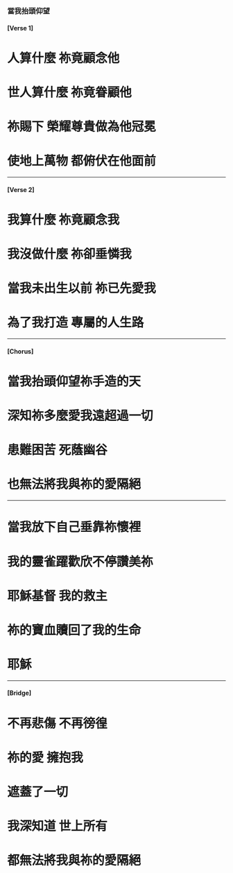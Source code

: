 ### 當我抬頭仰望
#### [Verse 1]
# 人算什麼 祢竟顧念他
# 世人算什麼 祢竟眷顧他
# 祢賜下 榮耀尊貴做為他冠冕
# 使地上萬物 都俯伏在他面前

---

#### [Verse 2]
# 我算什麼 祢竟顧念我
# 我沒做什麼 祢卻垂憐我
# 當我未出生以前 祢已先愛我
# 為了我打造 專屬的人生路

---

#### [Chorus]
# 當我抬頭仰望祢手造的天
# 深知祢多麼愛我遠超過一切
# 患難困苦 死蔭幽谷
# 也無法將我與祢的愛隔絕

---

# 當我放下自己垂靠祢懷裡
# 我的靈雀躍歡欣不停讚美祢
# 耶穌基督 我的救主
# 祢的寶血贖回了我的生命
# 耶穌

---

#### [Bridge]
# 不再悲傷 不再徬徨
# 祢的愛 擁抱我
# 遮蓋了一切
# 我深知道 世上所有
# 都無法將我與祢的愛隔絕
